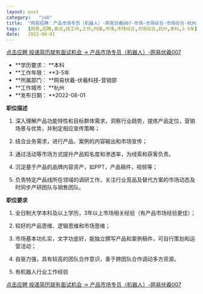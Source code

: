 ```yaml
---
layout:	post
category:	"job"
title:	"网易招聘：产品市场专员（机器人）-网易伏羲007-市场-市场综合-市场综合-杭州本科3-5年"
tags:	[网易,招聘,面试,找工作,工作,内推,市场,市场综合,市场综合,杭州,本科,3-5年]
date:	2022-08-01
---
```


[点击应聘 投递简历就有面试机会 ->  产品市场专员（机器人）-网易伏羲007](http://mobile.bole.netease.com/bole/boleDetail?id=39951&employeeId=346f03c3cda5f04c&key=all)



- **学历要求： **本科
- **工作年限： **3-5年
- **所属部门： **网易伏羲-伏羲科技-营销部
- **工作城市： **杭州
- **发布日期： **2022-08-01



**职位描述**

1. 深入理解产品功能特性和目标群体需求，洞察行业趋势，提炼产品定位，营销场景与优势，并制定相应宣传策略； 

2. 结合业务需求，进行产品、案例的内容输出和市场宣传； 

3. 通过活动等市场方式提升产品知名度和渗透率，为线索和获客负责。 

4. 沉淀基于产品的品牌内容资产，如PPT，产品稿件，视频等； 

5. 负责特定产品线所在领域的调研工作，关注行业竞品及替代方案的市场动态及时同步产研团队与销售团队。





**职位要求**

1. 全日制大学本科及以上学历，3年以上市场相关经验（有产品市场经验更佳）； 

2. 较好的产品思维、逻辑思维和市场思维； 

3. 市场基本功扎实，文字功底好，能独立撰写产品和案例稿件，可自行策划和运营活动； 

4. 自驱力强，具有较高的团队合作意识，善于跨团队合作调动多方资源。

5. 有机器人行业工作经验



[点击应聘 投递简历就有面试机会 ->  产品市场专员（机器人）-网易伏羲007](http://mobile.bole.netease.com/bole/boleDetail?id=39951&employeeId=346f03c3cda5f04c&key=all)